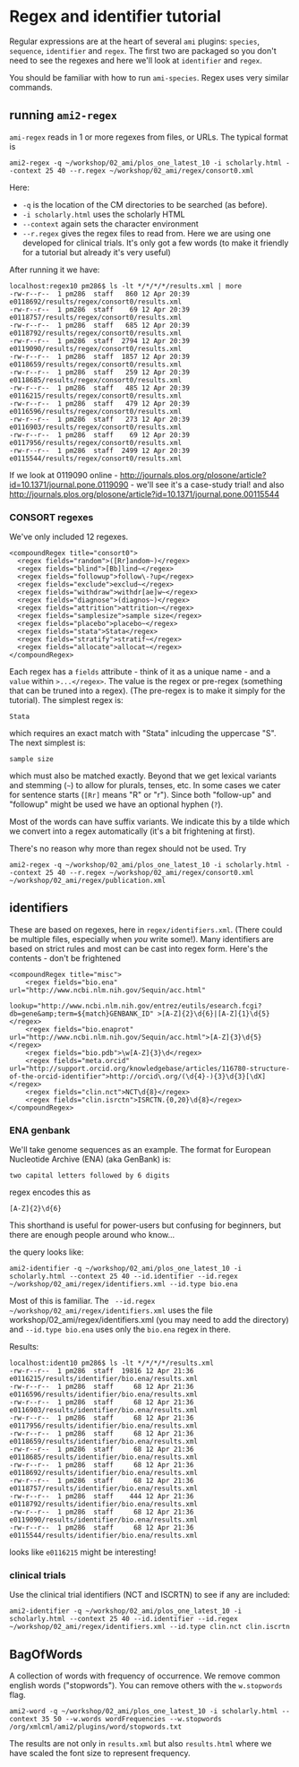 # Regex and identifier tutorial

Regular expressions are at the heart of several `ami` plugins: `species`, `sequence`, `identifier` and `regex`. The first two are packaged so you don't need to see the regexes and here we'll look at `identifier` and `regex`.

You should be familiar with how to run `ami-species`. Regex uses very similar commands.

## running `ami2-regex`

`ami-regex` reads in 1 or more regexes from files, or URLs. The typical format is

```
ami2-regex -q ~/workshop/02_ami/plos_one_latest_10 -i scholarly.html --context 25 40 --r.regex ~/workshop/02_ami/regex/consort0.xml
```
Here:
 *  `-q` is the location of the CM directories to be searched (as before).
 * `-i scholarly.html` uses the scholarly HTML
 * `--context` again sets the character environment
 * `--r.regex` gives the regex files to read from. Here we are using one developed for clinical trials. It's only got a few words (to make it friendly for a tutorial but already it's very useful)

 After running it we have:
 ```
 localhost:regex10 pm286$ ls -lt */*/*/*/results.xml | more
-rw-r--r--  1 pm286  staff   860 12 Apr 20:39 e0118692/results/regex/consort0/results.xml
-rw-r--r--  1 pm286  staff    69 12 Apr 20:39 e0118757/results/regex/consort0/results.xml
-rw-r--r--  1 pm286  staff   685 12 Apr 20:39 e0118792/results/regex/consort0/results.xml
-rw-r--r--  1 pm286  staff  2794 12 Apr 20:39 e0119090/results/regex/consort0/results.xml
-rw-r--r--  1 pm286  staff  1857 12 Apr 20:39 e0118659/results/regex/consort0/results.xml
-rw-r--r--  1 pm286  staff   259 12 Apr 20:39 e0118685/results/regex/consort0/results.xml
-rw-r--r--  1 pm286  staff   485 12 Apr 20:39 e0116215/results/regex/consort0/results.xml
-rw-r--r--  1 pm286  staff   479 12 Apr 20:39 e0116596/results/regex/consort0/results.xml
-rw-r--r--  1 pm286  staff   273 12 Apr 20:39 e0116903/results/regex/consort0/results.xml
-rw-r--r--  1 pm286  staff    69 12 Apr 20:39 e0117956/results/regex/consort0/results.xml
-rw-r--r--  1 pm286  staff  2499 12 Apr 20:39 e0115544/results/regex/consort0/results.xml
```
If we look at 0119090 online - http://journals.plos.org/plosone/article?id=10.1371/journal.pone.0119090 - we'll see it's a case-study trial! and also http://journals.plos.org/plosone/article?id=10.1371/journal.pone.00115544

### CONSORT regexes

We've only included 12 regexes. 
```
<compoundRegex title="consort0">
  <regex fields="random">([Rr]andom~)</regex>
  <regex fields="blind">[Bb]lind~</regex>
  <regex fields="followup">follow\-?up</regex>
  <regex fields="exclude">exclud~</regex>
  <regex fields="withdraw">withdr[ae]w~</regex>
  <regex fields="diagnose">(diagnos~)</regex>
  <regex fields="attrition">attrition~</regex>
  <regex fields="samplesize">sample size</regex>
  <regex fields="placebo">placebo~</regex>
  <regex fields="stata">Stata</regex>
  <regex fields="stratify">stratif~</regex>
  <regex fields="allocate">allocat~</regex>
</compoundRegex>
```
Each regex has a `fields` attribute - think of it as a unique name - and a `value` within `>...</regex>`. The value is the regex or pre-regex (something that can be truned into a regex). (The pre-regex is to make it simply for the tutorial). The simplest regex is:
```
Stata
```
which requires an exact match with "Stata" inlcuding the uppercase "S". The next simplest is:
```
sample size
```
which must also be matched exactly. Beyond that we get lexical variants and stemming (`~`) to allow for plurals, tenses, etc. In some cases we cater for sentence starts (`[Rr]` means "R" or "r"). Since both "follow-up" and "followup" might be used we have an optional hyphen (`?`).

Most of the words can have suffix variants. We indicate this by a tilde which we convert into a regex automatically (it's a bit frightening at first).

There's no reason why more than regex should not be used. Try

```
ami2-regex -q ~/workshop/02_ami/plos_one_latest_10 -i scholarly.html --context 25 40 --r.regex ~/workshop/02_ami/regex/consort0.xml  ~/workshop/02_ami/regex/publication.xml
```

## identifiers

These are based on regexes, here in `regex/identifiers.xml`. (There could be multiple files, especially when *you* write some!). Many identifiers are based on strict rules and most can be cast into regex form. Here's the contents - don't be frightened 
```
<compoundRegex title="misc">
	<regex fields="bio.ena" url="http://www.ncbi.nlm.nih.gov/Sequin/acc.html" 
	    lookup="http://www.ncbi.nlm.nih.gov/entrez/eutils/esearch.fcgi?db=gene&amp;term=${match}GENBANK_ID" >[A-Z]{2}\d{6}|[A-Z]{1}\d{5}</regex>
	<regex fields="bio.enaprot" url="http://www.ncbi.nlm.nih.gov/Sequin/acc.html">[A-Z]{3}\d{5}</regex>
	<regex fields="bio.pdb">\w[A-Z]{3}\d</regex>
	<regex fields="meta.orcid" url="http://support.orcid.org/knowledgebase/articles/116780-structure-of-the-orcid-identifier">http://orcid\.org/(\d{4}-){3}\d{3}[\dX]</regex>
	<regex fields="clin.nct">NCT\d{8}</regex>
	<regex fields="clin.isrctn">ISRCTN.{0,20}\d{8}</regex>
</compoundRegex>
```

### ENA genbank

We'll take genome sequences as an example. The format for European Nucleotide Archive (ENA) (aka GenBank) is:
```
two capital letters followed by 6 digits
```
regex encodes this as
```
[A-Z]{2}\d{6}
```
This shorthand is useful for power-users but confusing for beginners, but there are enough people around who know...

the query looks like:
```
ami2-identifier -q ~/workshop/02_ami/plos_one_latest_10 -i scholarly.html --context 25 40 --id.identifier --id.regex ~/workshop/02_ami/regex/identifiers.xml --id.type bio.ena
```
Most of this is familiar. The ` --id.regex ~/workshop/02_ami/regex/identifiers.xml` uses the file workshop/02_ami/regex/identifiers.xml (you may need to add the directory) and `--id.type bio.ena` uses only the `bio.ena` regex in there.

Results:
```
localhost:ident10 pm286$ ls -lt */*/*/*/results.xml
-rw-r--r--  1 pm286  staff  19816 12 Apr 21:36 e0116215/results/identifier/bio.ena/results.xml
-rw-r--r--  1 pm286  staff     68 12 Apr 21:36 e0116596/results/identifier/bio.ena/results.xml
-rw-r--r--  1 pm286  staff     68 12 Apr 21:36 e0116903/results/identifier/bio.ena/results.xml
-rw-r--r--  1 pm286  staff     68 12 Apr 21:36 e0117956/results/identifier/bio.ena/results.xml
-rw-r--r--  1 pm286  staff     68 12 Apr 21:36 e0118659/results/identifier/bio.ena/results.xml
-rw-r--r--  1 pm286  staff     68 12 Apr 21:36 e0118685/results/identifier/bio.ena/results.xml
-rw-r--r--  1 pm286  staff     68 12 Apr 21:36 e0118692/results/identifier/bio.ena/results.xml
-rw-r--r--  1 pm286  staff     68 12 Apr 21:36 e0118757/results/identifier/bio.ena/results.xml
-rw-r--r--  1 pm286  staff    444 12 Apr 21:36 e0118792/results/identifier/bio.ena/results.xml
-rw-r--r--  1 pm286  staff     68 12 Apr 21:36 e0119090/results/identifier/bio.ena/results.xml
-rw-r--r--  1 pm286  staff     68 12 Apr 21:36 e0115544/results/identifier/bio.ena/results.xml
```
looks like `e0116215` might be interesting!

### clinical trials

Use the clinical trial identifiers (NCT and ISCRTN) to see if any are included:
```
ami2-identifier -q ~/workshop/02_ami/plos_one_latest_10 -i scholarly.html --context 25 40 --id.identifier --id.regex ~/workshop/02_ami/regex/identifiers.xml --id.type clin.nct clin.iscrtn
```

## BagOfWords

A collection of words with frequency of occurrence. We remove common english words ("stopwords"). You can remove others with the
`w.stopwords` flag.

```
ami2-word -q ~/workshop/02_ami/plos_one_latest_10 -i scholarly.html --context 35 50 --w.words wordFrequencies --w.stopwords /org/xmlcml/ami2/plugins/word/stopwords.txt

```
The results are not only in `results.xml` but also `results.html` where we have scaled the font size to represent frequency. 

